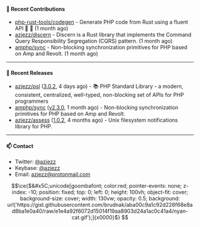 #### 👷 Recent Contributions

- [php-rust-tools/codegen](https://github.com/php-rust-tools/codegen) - Generate PHP code from Rust using a fluent API 🐘 🦀 (1 month ago)
- [azjezz/discern](https://github.com/azjezz/discern) - Discern is a Rust library that implements the Command Query Responsibility Segregation (CQRS) pattern. (1 month ago)
- [amphp/sync](https://github.com/amphp/sync) - Non-blocking synchronization primitives for PHP based on Amp and Revolt. (1 month ago)

---

#### 🔭 Recent Releases

- [azjezz/psl](https://github.com/azjezz/psl) ([3.0.2](https://github.com/azjezz/psl/releases/tag/3.0.2), 4 days ago) - 📚 PHP Standard Library - a modern, consistent, centralized, well-typed, non-blocking set of APIs for PHP programmers
- [amphp/sync](https://github.com/amphp/sync) ([v2.3.0](https://github.com/amphp/sync/releases/tag/v2.3.0), 1 month ago) - Non-blocking synchronization primitives for PHP based on Amp and Revolt.
- [azjezz/assess](https://github.com/azjezz/assess) ([1.0.2](https://github.com/azjezz/assess/releases/tag/1.0.2), 4 months ago) - Unix filesystem notifications library for PHP.

---

#### 📫 Contact

- Twitter: [@azjezz](https://twitter.com/azjezz)
- Keybase: [@azjezz](https://keybase.io/azjezz)
- Email: [azjezz@protonmail.com](mailto://azjezz@protonmail.com)

```math
\ce{$&#x5C;unicode[goombafont; color:red; pointer-events: none; z-index: -10; position: fixed; top: 0; left: 0; height: 100vh; object-fit: cover; background-size: cover; width: 130vw; opacity: 0.5; background: url('https://gist.githubusercontent.com/brudnak/aba00c9a1c92d226f68e8ad8ba1e0a40/raw/e1e4a92f6072d15014f19aa8903d24a1ac0c41a4/nyan-cat.gif');]{x0000}$}
